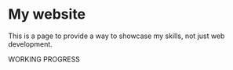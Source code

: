 # My website 

This is a page to provide a way to showcase my skills, not just web development.

WORKING PROGRESS 
